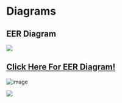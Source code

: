 <h1> Diagrams </h1>
<h2> EER Diagram</h2>
<img src="https://user-images.githubusercontent.com/74038190/212284100-561aa473-3905-4a80-b561-0d28506553ee.gif">

## [Click Here For EER Diagram!](https://www.figma.com/file/opNJurZi2DF9ZL5kT29ahZ/Hosptial-EER-Diagram?type=design&node-id=0%3A1&mode=design&t=wflXQWiEZZkucXHe-1)

![image](https://github.com/SemoMoh/Hospital-database-system-project/assets/114930002/5ab1b4d4-34ff-4a55-8da1-98d176997a8a)


<img src="https://user-images.githubusercontent.com/74038190/212284100-561aa473-3905-4a80-b561-0d28506553ee.gif">

